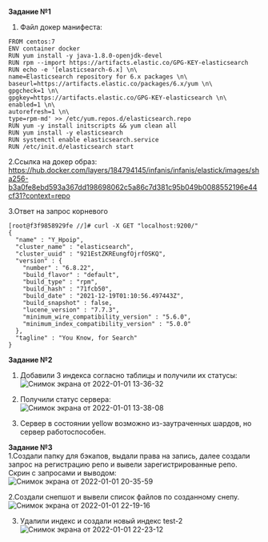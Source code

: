 **Задание №1**    
1. Файл докер манифеста:
```
FROM centos:7
ENV container docker
RUN yum install -y java-1.8.0-openjdk-devel
RUN rpm --import https://artifacts.elastic.co/GPG-KEY-elasticsearch
RUN echo -e '[elasticsearch-6.x] \n\
name=Elasticsearch repository for 6.x packages \n\
baseurl=https://artifacts.elastic.co/packages/6.x/yum \n\
gpgcheck=1 \n\
gpgkey=https://artifacts.elastic.co/GPG-KEY-elasticsearch \n\
enabled=1 \n\
autorefresh=1 \n\
type=rpm-md' >> /etc/yum.repos.d/elasticsearch.repo
RUN yum -y install initscripts && yum clean all
RUN yum install -y elasticsearch
RUN systemctl enable elasticsearch.service
RUN /etc/init.d/elasticsearch start
```
   
2.Ссылка на докер образ:
https://hub.docker.com/layers/184794145/infanis/infanis/elastick/images/sha256-b3a0fe8ebd593a367dd198698062c5a86c7d381c95b049b0088552196e44cf31?context=repo  
   
3.Ответ на запрос корневого  
```
[root@f3f9858929fe //]# curl -X GET "localhost:9200/"
{
  "name" : "Y_Hpoip",
  "cluster_name" : "elasticsearch",
  "cluster_uuid" : "921EstZKREungfOjrfOSKQ",
  "version" : {
    "number" : "6.8.22",
    "build_flavor" : "default",
    "build_type" : "rpm",
    "build_hash" : "71fcb50",
    "build_date" : "2021-12-19T01:10:56.497443Z",
    "build_snapshot" : false,
    "lucene_version" : "7.7.3",
    "minimum_wire_compatibility_version" : "5.6.0",
    "minimum_index_compatibility_version" : "5.0.0"
  },
  "tagline" : "You Know, for Search"
}  
```   

**Задание №2**    
1. Добавили 3 индекса согласно таблицы и получили их статусы:  
![Снимок экрана от 2022-01-01 13-36-32](https://user-images.githubusercontent.com/87299405/147847948-8ab6f7b0-b1ac-446e-84d3-a3d50d1b4ef3.png)   
   
2. Получили статус сервера:  
![Снимок экрана от 2022-01-01 13-38-08](https://user-images.githubusercontent.com/87299405/147847958-a24464cc-8a32-4d2d-a893-8bf9c36c24d4.png)   
   
3. Сервер в состоянии yellow возможно из-заутраченных шардов, но сервер работоспособен.  
   
**Задание №3**    
1.Создали папку для бэкапов, выдали права на запись, далее создали запрос на регистрацию репо и вывели зарегистрированные репо.   
Скрин с запросами и выводом:   
![Снимок экрана от 2022-01-01 20-35-59](https://user-images.githubusercontent.com/87299405/147855379-1f58bc23-0bea-4314-a8d4-d05dd02e9018.png)   
   
2.Создали снепшот и вывели список файлов по созданному снепу.  
![Снимок экрана от 2022-01-01 22-19-16](https://user-images.githubusercontent.com/87299405/147857462-0eb9ac05-adc7-4370-9b1a-843d343b8107.png)   
   
3. Удалили индекс и создали новый индекс test-2   
![Снимок экрана от 2022-01-01 22-23-12](https://user-images.githubusercontent.com/87299405/147857547-6989a93c-b00d-4254-b35d-f97d1be18e75.png)   
  
